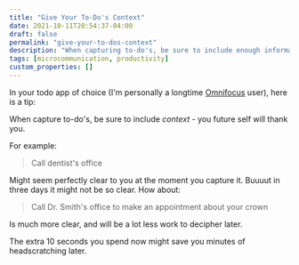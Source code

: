 ```yaml
---
title: "Give Your To-Do's Context"
date: 2021-10-11T20:54:37-04:00
draft: false
permalink: "give-your-to-dos-context"
description: "When capturing to-do's, be sure to include enough information that your future self isn't confused."
tags: [microcommunication, productivity]
custom_properties: []
---
```


In your todo app of choice (I'm personally a longtime [Omnifocus](https://www.omnigroup.com/omnifocus/) user), here is a tip:

When capture to-do's, be sure to include _context_ - you future self will thank you.

For example:

> Call dentist's office

Might seem perfectly clear to you at the moment you capture it. Buuuut in three days it might not be so clear. How about:

> Call Dr. Smith's office to make an appointment about your crown

Is much more clear, and will be a lot less work to decipher later.

The extra 10 seconds you spend now might save you minutes of headscratching later.
